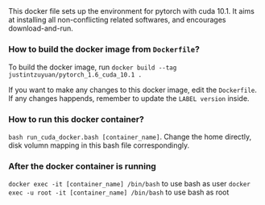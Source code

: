 ## 
This docker file sets up the environment for pytorch with cuda 10.1. It aims at installing all non-conflicting related softwares, and encourages download-and-run.


### How to build the docker image from `Dockerfile`?

To build the docker image, run `docker build --tag justintzuyuan/pytorch_1.6_cuda_10.1 . `

If you want to make any changes to this docker image, edit the `Dockerfile`. If any changes happends, remember to update the `LABEL version` inside. 

### How to run this docker container?
`bash run_cuda_docker.bash [container_name]`. Change the home directly, disk volumn mapping in this bash file correspondingly.


### After the docker container is running 
`docker exec -it [container_name] /bin/bash` to use bash as user
`docker exec -u root -it [container_name] /bin/bash` to use bash as root

